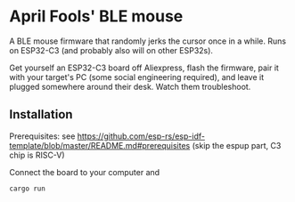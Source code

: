  # April Fools' BLE mouse

 A BLE mouse firmware that randomly jerks the cursor once in a while. Runs on ESP32-C3 (and probably also will on other ESP32s).

 Get yourself an ESP32-C3 board off Aliexpress, flash the firmware, pair it with your target's PC (some social engineering required), and leave it plugged somewhere around their desk. Watch them troubleshoot.

 ## Installation 

Prerequisites: see https://github.com/esp-rs/esp-idf-template/blob/master/README.md#prerequisites (skip the espup part, C3 chip is RISC-V)

Connect the board to your computer and
 ```sh
 cargo run
 ```

